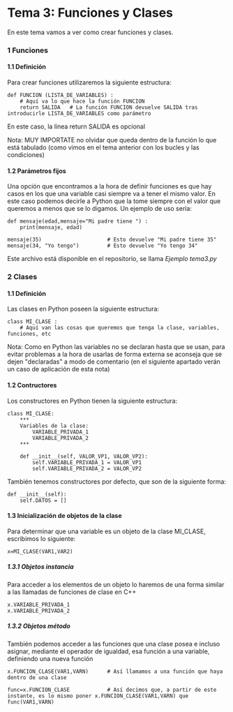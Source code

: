 Tema 3: Funciones y Clases
==========================

En este tema vamos a ver como crear funciones y clases.

### 1 Funciones

#### 1.1 Definición

Para crear funciones utilizaremos la siguiente estructura:

	def FUNCION (LISTA_DE_VARIABLES) :
		# Aquí va lo que hace la función FUNCION
		return SALIDA	# La función FUNCION devuelve SALIDA tras introducirle LISTA_DE_VARIABLES como parámetro

En este caso, la línea return SALIDA es opcional

Nota: MUY IMPORTATE no olvidar que queda dentro de la función lo que está tabulado (como vimos en el tema anterior con los bucles y las condiciones)

#### 1.2 Parámetros fijos

Una opción que encontramos a la hora de definir funciones es que hay casos en los que una variable casi siempre va a tener el mismo valor. En este caso podemos decirle a Python que la tome siempre con el valor que queremos a menos que se lo digamos. Un ejemplo de uso sería:

	def mensaje(edad,mensaje="Mi padre tiene ") :
		print(mensaje, edad)

	mensaje(35)						# Esto devuelve "Mi padre tiene 35"
	mensaje(34, "Yo tengo")			# Esto devuelve "Yo tengo 34"

Este archivo está disponible en el repositorio, se llama _Ejemplo tema3.py_

### 2 Clases

#### 1.1 Definición

Las clases en Python poseen la siguiente estructura:

	class MI_CLASE :
		# Aquí van las cosas que queremos que tenga la clase, variables, funciones, etc

Nota: Como en Python las variables no se declaran hasta que se usan, para evitar problemas a la hora de usarlas de forma externa se aconseja que se dejen "declaradas" a modo de comentario (en el siguiente apartado verán un caso de aplicación de esta nota)

#### 1.2 Contructores

Los constructores en Python tienen la siguiente estructura:

	class MI_CLASE:
		***
		Variables de la clase:
			VARIABLE_PRIVADA_1
			VARIABLE_PRIVADA_2
		***

		def __init__(self, VALOR_VP1, VALOR_VP2):
			self.VARIABLE_PRIVADA_1 = VALOR_VP1
			self.VARIABLE_PRIVADA_2 = VALOR_VP2

También tenemos constructores por defecto, que son de la siguiente forma:

	def __init__(self):
		self.DATOS = []

#### 1.3 Inicialización de objetos de la clase

Para determinar que una variable es un objeto de la clase MI_CLASE, escribimos lo siguiente:

	x=MI_CLASE(VAR1,VAR2)

##### 1.3.1 Objetos instancia

Para acceder a los elementos de un objeto lo haremos de una forma similar a las llamadas de funciones de clase en C++

	x.VARIABLE_PRIVADA_1
	x.VARIABLE_PRIVADA_2

##### 1.3.2 Objetos método

También podemos acceder a las funciones que una clase posea e incluso asignar, mediante el operador de igualdad, esa función a una variable, definiendo una nueva función

	x.FUNCION_CLASE(VAR1,VARN)		# Así llamamos a una función que haya dentro de una clase

	func=x.FUNCION_CLASE 			# Así decimos que, a partir de este instante, es lo mismo poner x.FUNCION_CLASE(VAR1,VARN) que func(VAR1,VARN)

